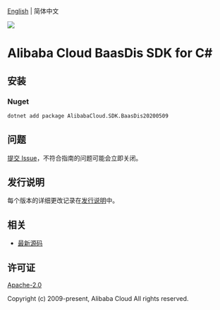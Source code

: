 [English](README.md) | 简体中文

![](https://aliyunsdk-pages.alicdn.com/icons/AlibabaCloud.svg)

# Alibaba Cloud BaasDis SDK for C#

## 安装

### Nuget

```bash
dotnet add package AlibabaCloud.SDK.BaasDis20200509
```

## 问题

[提交 Issue](https://github.com/aliyun/alibabacloud-csharp-sdk/issues/new)，不符合指南的问题可能会立即关闭。

## 发行说明

每个版本的详细更改记录在[发行说明](./ChangeLog.md)中。

## 相关

* [最新源码](https://github.com/aliyun/alibabacloud-csharp-sdk/)

## 许可证

[Apache-2.0](http://www.apache.org/licenses/LICENSE-2.0)

Copyright (c) 2009-present, Alibaba Cloud All rights reserved.
